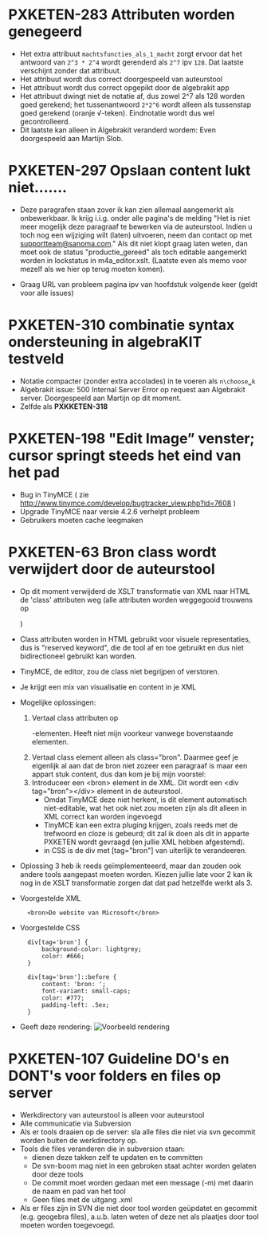 # PXKETEN-283 Attributen worden genegeerd

- Het extra attribuut `machtsfuncties_als_1_macht` zorgt ervoor dat het antwoord van `2^3 * 2^4` wordt
  gerenderd als `2^7` ipv `128`. Dat laatste verschijnt zonder dat attribuut. 
- Het attribuut wordt dus correct doorgespeeld van auteurstool
- Het attribuut wordt dus correct opgepikt door de algebrakit app
- Het attribuut dwingt niet de notatie af, dus zowel 2^7 als 128 worden goed gerekend; het tussenantwoord
  `2*2^6` wordt alleen als tussenstap goed gerekend (oranje √-teken). Eindnotatie wordt dus wel gecontrolleerd.
- Dit laatste kan alleen in Algebrakit veranderd wordem: Even doorgespeeld aan Martijn Slob.

# PXKETEN-297 Opslaan content lukt niet.......

- Deze paragrafen staan zover ik kan zien allemaal aangemerkt als onbewerkbaar. Ik krijg i.i.g. onder 
alle pagina's de melding "Het is niet meer mogelijk deze paragraaf te bewerken via de auteurstool. 
Indien u toch nog een wijziging wilt (laten) uitvoeren, neem dan contact op met supportteam@sanoma.com." 
Als dit niet klopt graag laten weten, dan moet ook de status "productie_gereed" als toch editable 
aangemerkt worden in lockstatus in m4a_editor.xslt. (Laatste even als memo voor mezelf als we 
hier op terug moeten komen).

- Graag URL van probleem pagina ipv van hoofdstuk volgende keer (geldt voor alle issues)

# PXKETEN-310 combinatie syntax ondersteuning in algebraKIT testveld

- Notatie compacter (zonder extra accolades) in te voeren als <code>n\choose&#x2423;k</code>
- Algebrakit issue: 500 Internal Server Error op request aan Algebrakit server. Doorgespeeld aan Martijn 
  op dit moment.
- Zelfde als **PXKKETEN-318**

# PXKETEN-198 "Edit Image” venster; cursor springt steeds het eind van het pad

- Bug in TinyMCE ( zie http://www.tinymce.com/develop/bugtracker_view.php?id=7608 )
- Upgrade TinyMCE naar versie 4.2.6 verhelpt probleem
- Gebruikers moeten cache leegmaken

# PXKETEN-63 Bron class wordt verwijdert door de auteurstool

- Op dit moment verwijderd de XSLT transformatie van XML naar HTML de 'class' attributen weg (alle attributen worden weggegooid trouwens op <p>)
- Class attributen worden in HTML gebruikt voor visuele representaties, dus is "reserved keyword", die de 
  tool af en toe gebruikt en dus niet bidirectioneel gebruikt kan worden.
- TinyMCE, de editor, zou de class niet begrijpen of verstoren.
- Je krijgt een mix van visualisatie en content in je XML
- Mogelijke oplossingen:
    1. Vertaal class attributen op <p>-elementen. Heeft niet mijn voorkeur vanwege bovenstaande elementen.    
    2. Vertaal class element alleen als class="bron". Daarmee geef je eigenlijk al aan dat de bron 
       niet zozeer een paragraaf is maar een appart stuk content, dus dan kom je bij mijn voorstel:        
    3. Introduceer een \<bron\> element in de XML. Dit wordt een \<div tag="bron"\>\</div\> element in de
       auteurstool. 
        - Omdat TinyMCE deze niet herkent, is dit element automatisch niet-editable, wat het ook niet
          zou moeten zijn als dit alleen in XML correct kan worden ingevoegd
        - TinyMCE kan een extra pluging krijgen, zoals reeds met de trefwoord en cloze is gebeurd; dit
          zal ik doen als dit in apparte PXKETEN wordt gevraagd (en jullie XML hebben afgestemd).
        - in CSS is de div met \[tag="bron"\] van uiterlijk te verandeeren.
- Oplossing 3 heb ik reeds geïmplementeeerd, maar dan zouden ook andere tools aangepast moeten worden. Kiezen
  jullie late voor 2 kan ik nog in de XSLT transformatie zorgen dat dat pad hetzelfde werkt als 3.

- Voorgestelde XML

        <bron>De website van Microsoft</bron>

- Voorgestelde CSS

        div[tag='bron'] {
            background-color: lightgrey;
            color: #666;
        }
        
        div[tag='bron']::before {
            content: 'bron: ';
            font-variant: small-caps;
            color: #777;
            padding-left: .5ex;
        }

- Geeft deze rendering:
    ![Voorbeeld rendering](bron-rendering.png)

# PXKETEN-107 Guideline DO's en DONT's voor folders en files op server

- Werkdirectory van auteurstool is alleen voor auteurstool
- Alle communicatie via Subversion
- Als er tools draaien op de server: sla alle files die niet via svn gecommit worden buiten de werkdirectory op.
- Tools die files veranderen die in subversion staan:
    - dienen deze takken zelf te updaten en te committen
    - De svn-boom mag niet in een gebroken staat achter worden gelaten door deze tools
    - De commit moet worden gedaan met een message (-m) met daarin de naam en pad van het tool
    - Geen files met de uitgang .xml
- Als er files zijn in SVN die niet door tool worden geüpdatet en gecommit (e.g. geogebra files), a.u.b.
  laten weten of deze net als plaatjes door tool moeten worden toegevoegd.
